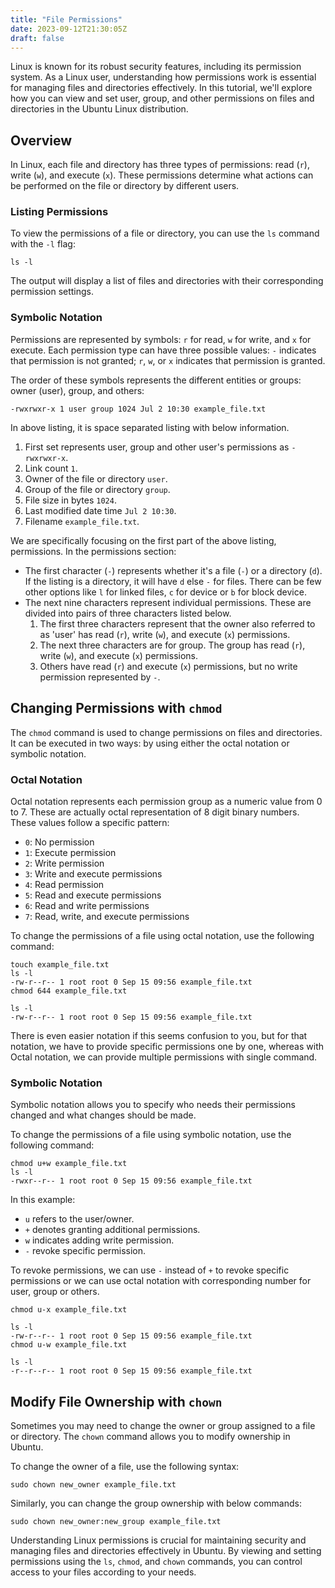 ```yaml
---
title: "File Permissions"
date: 2023-09-12T21:30:05Z
draft: false
---
```


Linux is known for its robust security features, including its permission system. As a Linux user, understanding how permissions work is essential for managing files and directories effectively. In this tutorial, we'll explore how you can view and set user, group, and other permissions on files and directories in the Ubuntu Linux distribution.
<!--more-->

## Overview
In Linux, each file and directory has three types of permissions: read (`r`), write (`w`), and execute (`x`). These permissions determine what actions can be performed on the file or directory by different users.

### Listing Permissions
To view the permissions of a file or directory, you can use the `ls` command with the `-l` flag:

```bash{ .show-prompt lineNos=false }
ls -l
```

The output will display a list of files and directories with their corresponding permission settings.

### Symbolic Notation
Permissions are represented by symbols: `r` for read, `w` for write, and `x` for execute. Each permission type can have three possible values: `-` indicates that permission is not granted; `r`, `w`, or `x` indicates that permission is granted.

The order of these symbols represents the different entities or groups: owner (user), group, and others:

```output{ lineNos=false }
-rwxrwxr-x 1 user group 1024 Jul 2 10:30 example_file.txt
```

In above listing, it is space separated listing with below information.

1. First set represents user, group and other user's permissions as `-rwxrwxr-x`.
2. Link count `1`.
3. Owner of the file or directory `user`.
4. Group of the file or directory `group`.
5. File size in bytes `1024`.
6. Last modified date time `Jul 2 10:30`.
7. Filename `example_file.txt`.

We are specifically focusing on the first part of the above listing, permissions.
In the permissions section:
- The first character (`-`) represents whether it's a file (`-`) or a directory (`d`). If the listing is a directory, it will have `d` else `-` for files. There can be few other options like `l` for linked files, `c` for device or `b` for block device.
- The next nine characters represent individual permissions. These are divided into  pairs of three characters listed below.
    1. The first three characters represent that the owner also referred to as 'user' has read (`r`), write (`w`), and execute (`x`) permissions.
    2. The next three characters are for group. The group has read (`r`), write (`w`), and execute (`x`) permissions.
    3. Others have read (`r`) and execute (`x`) permissions, but no write permission represented by `-`.

## Changing Permissions with `chmod`
The `chmod` command is used to change permissions on files and directories. It can be executed in two ways: by using either the octal notation or symbolic notation.

### Octal Notation
Octal notation represents each permission group as a numeric value from 0 to 7. These are actually octal representation of 8 digit binary numbers. These values follow a specific pattern:
- `0`: No permission
- `1`: Execute permission
- `2`: Write permission
- `3`: Write and execute permissions
- `4`: Read permission
- `5`: Read and execute permissions
- `6`: Read and write permissions
- `7`: Read, write, and execute permissions

To change the permissions of a file using octal notation, use the following command:

```bash{ .show-prompt .show-prompt-even lineNos=false }
touch example_file.txt
ls -l
-rw-r--r-- 1 root root 0 Sep 15 09:56 example_file.txt
chmod 644 example_file.txt 

ls -l
-rw-r--r-- 1 root root 0 Sep 15 09:56 example_file.txt
```

There is even easier notation if this seems confusion to you, but for that notation, we have to provide specific permissions one by one, whereas with Octal notation, we can provide multiple permissions with single command.

### Symbolic Notation
Symbolic notation allows you to specify who needs their permissions changed and what changes should be made.

To change the permissions of a file using symbolic notation, use the following command:

```bash{ .show-prompt .show-prompt-even lineNos=false }
chmod u+w example_file.txt 
ls -l
-rwxr--r-- 1 root root 0 Sep 15 09:56 example_file.txt
```

In this example:
- `u` refers to the user/owner.
- `+` denotes granting additional permissions.
- `w` indicates adding write permission.
- `-` revoke specific permission.

To revoke permissions, we can use `-` instead of `+` to revoke specific permissions or we can use octal notation with corresponding number for user, group or others.

```bash{ .show-prompt-odd lineNos=false }
chmod u-x example_file.txt

ls -l
-rw-r--r-- 1 root root 0 Sep 15 09:56 example_file.txt
chmod u-w example_file.txt

ls -l
-r--r--r-- 1 root root 0 Sep 15 09:56 example_file.txt
```

## Modify File Ownership with `chown`
Sometimes you may need to change the owner or group assigned to a file or directory. The `chown` command allows you to modify ownership in Ubuntu.

To change the owner of a file, use the following syntax:

```bash{ .show-prompt lineNos=false }
sudo chown new_owner example_file.txt 
```

Similarly, you can change the group ownership with below commands:

```bash{ .show-prompt lineNos=false }
sudo chown new_owner:new_group example_file.txt 
```

Understanding Linux permissions is crucial for maintaining security and managing files and directories effectively in Ubuntu. By viewing and setting permissions using the `ls`, `chmod`, and `chown` commands, you can control access to your files according to your needs.